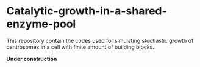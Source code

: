 # Catalytic-growth-in-a-shared-enzyme-pool
This repository contain the codes used for simulating stochastic growth of centrosomes in a cell with finite amount of building blocks.

**Under construction**
